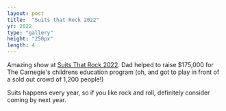 ```yaml
---
layout: post
title:  "Suits that Rock 2022"
yr: 2022
type: "gallery"
height: "250px"
length: 4
---
```


Amazing show at [Suits That Rock 2022](https://thecarnegie.com/support/suits-that-rock/). Dad helped to raise $175,000 for The Carnegie's childrens education program (oh, and got to play in front of a sold out crowd of 1,200 people!)<!--more-->

Suits happens every year, so if you like rock and roll, definitely consider coming by next year.